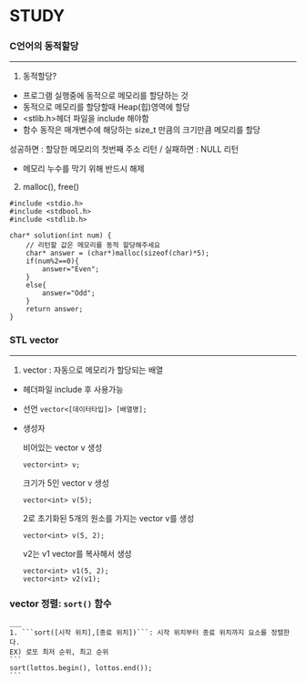# STUDY


### C언어의 동적할당
___
1. 동적할당?
- 프로그램 실행중에 동적으로 메모리를 할당하는 것
- 동적으로 메모리를 할당할때 Heap(힙)영역에 할당
- <stlib.h>헤더 파일을 include 해야함
- 함수 동작은 매개변수에 해당하는 size_t 만큼의 크기만큼 메모리를 할당

성공하면 : 할당한 메모리의 첫번째 주소 리턴 / 
실패하면 : NULL 리턴

- 메모리 누수를 막기 위해 반드시 해제


2. malloc(), free()
```
#include <stdio.h>
#include <stdbool.h>
#include <stdlib.h>

char* solution(int num) {
    // 리턴할 값은 메모리를 동적 할당해주세요
    char* answer = (char*)malloc(sizeof(char)*5);
    if(num%2==0){
        answer="Even";
    }
    else{
        answer="Odd";
    }
    return answer;
}
```

### STL vector 
___
1. vector : 자동으로 메모리가 할당되는 배열
- <vector> 헤더파일 include 후 사용가능
- 선언
    ```vector<[데이터타입]> [배열명];```
- 생성자
    
    
    비어있는 vector v 생성
    ```
    vector<int> v;
    ```
    크기가 5인 vector v 생성
    ```
    vector<int> v(5);
    ```
    2로 초기화된 5개의 원소를 가지는 vector v를 생성
    ```
    vector<int> v(5, 2);
    ```
    v2는 v1 vector를 복사해서 생성
    ```
    vector<int> v1(5, 2);
    vector<int> v2(v1);
    ```
    
### vector 정렬: ```sort()``` 함수
    ___
    1. ```sort([시작 위치],[종료 위치])```: 시작 위치부터 종료 위치까지 요소를 정렬한다. 
    EX) 로또 최저 순위, 최고 순위
    ```
    sort(lottos.begin(), lottos.end());
    ```
